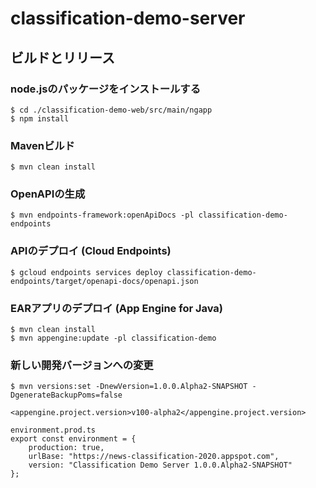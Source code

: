 # classification-demo-server

## ビルドとリリース

### node.jsのパッケージをインストールする
```
$ cd ./classification-demo-web/src/main/ngapp
$ npm install
```

### Mavenビルド
```
$ mvn clean install
```

### OpenAPIの生成
```
$ mvn endpoints-framework:openApiDocs -pl classification-demo-endpoints
```

### APIのデプロイ (Cloud Endpoints)
```
$ gcloud endpoints services deploy classification-demo-endpoints/target/openapi-docs/openapi.json
```

### EARアプリのデプロイ (App Engine for Java)
```
$ mvn clean install
$ mvn appengine:update -pl classification-demo
```

### 新しい開発バージョンへの変更
```
$ mvn versions:set -DnewVersion=1.0.0.Alpha2-SNAPSHOT -DgenerateBackupPoms=false
```
```
<appengine.project.version>v100-alpha2</appengine.project.version>
```
```
environment.prod.ts
export const environment = {
    production: true,
    urlBase: "https://news-classification-2020.appspot.com",
    version: "Classification Demo Server 1.0.0.Alpha2-SNAPSHOT"
};
```
